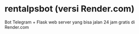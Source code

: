 # rentalpsbot (versi Render.com)
Bot Telegram + Flask web server yang bisa jalan 24 jam gratis di Render.com
